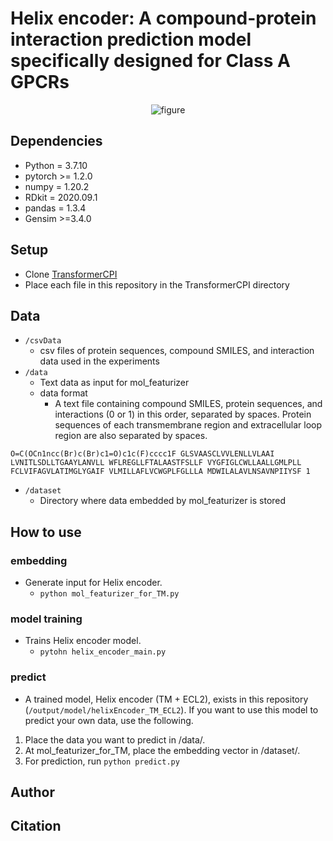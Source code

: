 # Helix encoder: A compound-protein interaction prediction model specifically designed for Class A GPCRs


<div align="center">
    <img src="https://user-images.githubusercontent.com/67744833/226157282-646a1e6e-77b9-462c-b2c1-2bcae33ed700.png" alt="figure">
</div>
<!-- {: align="center"}
![fotAbstract (1)]() -->

## Dependencies
- Python = 3.7.10
- pytorch >= 1.2.0
- numpy = 1.20.2
- RDkit = 2020.09.1
- pandas = 1.3.4
- Gensim >=3.4.0

## Setup
- Clone [TransformerCPI](https://github.com/lifanchen-simm/transformerCPI)
- Place each file in this repository in the TransformerCPI directory

## Data
- `/csvData`
  - csv files of protein sequences, compound SMILES, and interaction data used in the experiments
- `/data`
  - Text data as input for mol_featurizer
  - data format
    - A text file containing compound SMILES, protein sequences, and interactions (0 or 1) in this order, separated by spaces. Protein sequences of each transmembrane region and extracellular loop region are also separated by spaces.
```
O=C(OCn1ncc(Br)c(Br)c1=O)c1c(F)cccc1F GLSVAASCLVVLENLLVLAAI LVNITLSDLLTGAAYLANVLL WFLREGLLFTALAASTFSLLF VYGFIGLCWLLAALLGMLPLL FCLVIFAGVLATIMGLYGAIF VLMILLAFLVCWGPLFGLLLA MDWILALAVLNSAVNPIIYSF 1
```
- `/dataset`
  - Directory where data embedded by mol_featurizer is stored
  
## How to use
### embedding
- Generate input for Helix encoder. 
  -  `python mol_featurizer_for_TM.py`  

### model training
- Trains Helix encoder model.
  - `pytohn helix_encoder_main.py`    

### predict
- A trained model, Helix encoder (TM + ECL2), exists in this repository (`/output/model/helixEncoder_TM_ECL2`). If you want to use this model to predict your own data, use the following.

1. Place the data you want to predict in /data/.
2. At mol_featurizer_for_TM, place the embedding vector in /dataset/.
3. For prediction, run `python predict.py`

## Author

## Citation
